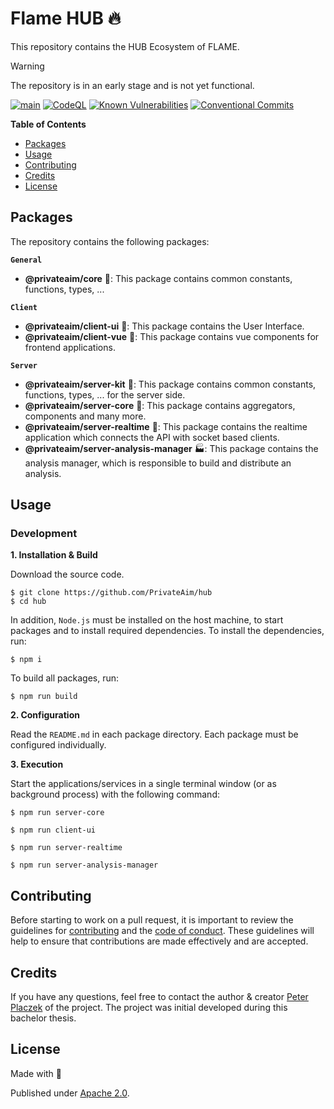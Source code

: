 # Flame HUB 🔥
This repository contains the HUB Ecosystem of FLAME.

> [!WARNING]  
> The repository is in an early stage and is not yet functional.

[![main](https://github.com/PrivateAim/hub/actions/workflows/main.yml/badge.svg)](https://github.com/PrivateAim/hub/actions/workflows/main.yml)
[![CodeQL](https://github.com/PrivateAim/hub/actions/workflows/codeql.yml/badge.svg)](https://github.com/PrivateAim/hub/actions/workflows/codeql.yml)
[![Known Vulnerabilities](https://snyk.io/test/github/PrivateAim/hub/badge.svg)](https://snyk.io/test/github/PrivateAim/hub)
[![Conventional Commits](https://img.shields.io/badge/Conventional%20Commits-1.0.0-%23FE5196?logo=conventionalcommits&logoColor=white)](https://conventionalcommits.org)

**Table of Contents**

- [Packages](#packages)
- [Usage](#usage)
- [Contributing](#contributing)
- [Credits](#credits)
- [License](#license)

## Packages

The repository contains the following packages:

**`General`**
- **@privateaim/core** 🧱: This package contains common constants, functions, types, ...

**`Client`**
- **@privateaim/client-ui** 🧸: This package contains the User Interface.
- **@privateaim/client-vue** 🧩: This package contains vue components for frontend applications.

**`Server`**
- **@privateaim/server-kit** 🧱: This package contains common constants, functions, types, ... for the server side.
- **@privateaim/server-core** 🌴: This package contains aggregators, components and many more.
- **@privateaim/server-realtime** 🚄: This package contains the realtime application which connects the API with socket based clients.
- **@privateaim/server-analysis-manager** 🏭: This package contains the analysis manager, which is responsible to build and distribute an analysis.

## Usage

### Development

**1. Installation & Build**

Download the source code.

```shell
$ git clone https://github.com/PrivateAim/hub
$ cd hub
```

In addition, `Node.js` must be installed on the host machine, to start packages and to install required dependencies.
To install the dependencies, run:

```shell
$ npm i
```

To build all packages, run:

```shell
$ npm run build
```

**2. Configuration**

Read the `README.md` in each package directory. Each package must be configured individually.

**3. Execution**

Start the applications/services in a single terminal window (or as background process) with the following command:
```shell
$ npm run server-core
```

```shell
$ npm run client-ui
```

```shell
$ npm run server-realtime
```

```shell
$ npm run server-analysis-manager
```

## Contributing

Before starting to work on a pull request, it is important to review the guidelines for
[contributing](./CONTRIBUTING.md) and the [code of conduct](./CODE_OF_CONDUCT.md).
These guidelines will help to ensure that contributions are made effectively and are accepted.

## Credits
If you have any questions, feel free to contact the author & creator [Peter Placzek](https://github.com/tada5hi)  of the project.
The project was initial developed during this bachelor thesis.

## License

Made with 💚

Published under [Apache 2.0](./LICENSE).
